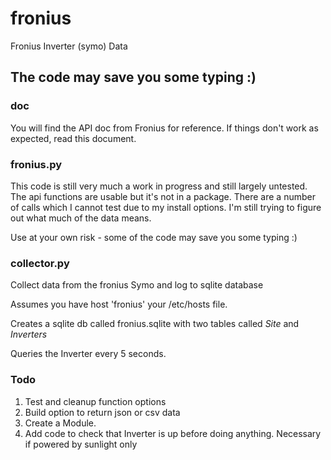# fronius
Fronius Inverter (symo) Data 

## The code may save you some typing :)

### doc

You will find the API doc from Fronius for reference. If things don't work as expected, read this document.

### fronius.py 

This code is still very much a work in progress and still largely untested.
The api functions are usable but it's not in a package.
There are a number of calls which I cannot test due to my install options.  I'm still trying to figure out what much of the data means.

Use at your own risk - some of the code may save you some typing :)

### collector.py

Collect data from the fronius Symo and log to sqlite database

Assumes you have host 'fronius'  your /etc/hosts file.

Creates a sqlite db called fronius.sqlite with 
two tables called _Site_ and _Inverters_

Queries the Inverter every 5 seconds. 

### Todo
1. Test and cleanup function options
2. Build option to return json or csv data
3. Create a Module.
4. Add code to check that Inverter is up before doing anything.  Necessary if powered by sunlight only

